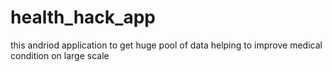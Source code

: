 # health_hack_app
this andriod application to get huge pool of data helping to improve medical condition on large scale

